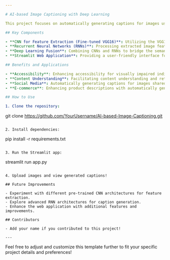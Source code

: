 ```yaml
---

# AI-based Image Captioning with Deep Learning

This project focuses on automatically generating captions for images using deep learning techniques. We leverage Convolutional Neural Networks (CNNs) for feature extraction, specifically utilizing the VGG16 architecture through fine-tuning, and Recurrent Neural Networks (RNNs), particularly Long Short-Term Memory (LSTM) networks, for caption generation. The project also includes a user-friendly web application built with Streamlit for easy interaction.

## Key Components

- **CNN for Feature Extraction (Fine-tuned VGG16)**: Utilizing the VGG16 architecture for extracting rich visual features from images through fine-tuning.
- **Recurrent Neural Networks (RNNs)**: Processing extracted image features with LSTM networks to generate coherent captions.
- **Deep Learning Fusion**: Combining CNNs and RNNs to bridge the semantic gap between visual and textual information.
- **Streamlit Web Application**: Providing a user-friendly interface for uploading images and receiving generated captions instantly.

## Benefits and Applications

- **Accessibility**: Enhancing accessibility for visually impaired individuals by providing descriptions for images.
- **Content Understanding**: Facilitating content understanding and retrieval in multimedia databases.
- **Social Media**: Automatically generating captions for images shared on social media platforms to improve engagement and accessibility.
- **E-commerce**: Enhancing product descriptions with automatically generated captions for images, leading to better user experience and increased sales.

## How to Use

1. Clone the repository:
   ```
   git clone https://github.com/YourUsername/AI-based-Image-Captioning.git
   ```

2. Install dependencies:
   ```
   pip install -r requirements.txt
   ```

3. Run the Streamlit app:
   ```
   streamlit run app.py
   ```

4. Upload images and view generated captions!

## Future Improvements

- Experiment with different pre-trained CNN architectures for feature extraction.
- Explore advanced RNN architectures for caption generation.
- Enhance the web application with additional features and improvements.

## Contributors

- Add your name if you contributed to this project!

---
```


Feel free to adjust and customize this template further to fit your specific project details and preferences!
